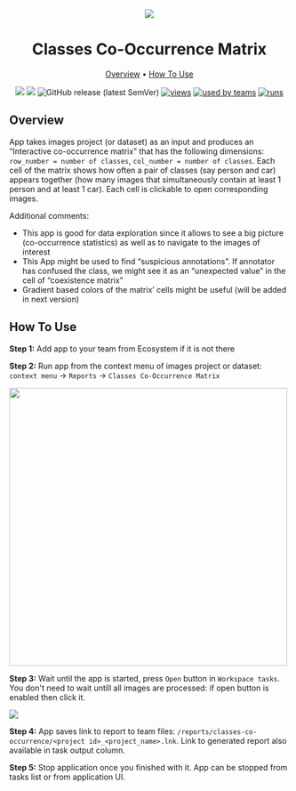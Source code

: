 <div align="center" markdown>
<img src="https://i.imgur.com/fKgBq5x.png"/>

# Classes Co-Occurrence Matrix

<p align="center">
  <a href="#Overview">Overview</a> •
  <a href="#How-To-Use">How To Use</a>
</p>


[![](https://img.shields.io/badge/supervisely-ecosystem-brightgreen)](https://ecosystem.supervise.ly/apps/classes-co-occurrence-matrix)
[![](https://img.shields.io/badge/slack-chat-green.svg?logo=slack)](https://supervise.ly/slack)
![GitHub release (latest SemVer)](https://img.shields.io/github/v/release/supervisely-ecosystem/classes-co-occurrence-matrix)
[![views](https://app.supervise.ly/public/api/v3/ecosystem.counters?repo=supervisely-ecosystem/classes-co-occurrence-matrix&counter=views&label=views)](https://supervise.ly)
[![used by teams](https://app.supervise.ly/public/api/v3/ecosystem.counters?repo=supervisely-ecosystem/classes-co-occurrence-matrix&counter=downloads&label=used%20by%20teams)](https://supervise.ly)
[![runs](https://app.supervise.ly/public/api/v3/ecosystem.counters?repo=supervisely-ecosystem/classes-co-occurrence-matrix&counter=runs&label=runs)](https://supervise.ly)

</div>

## Overview

App takes images project (or dataset) as an input and produces an “Interactive co-occurrence matrix” that has the following dimensions: `row_number = number of classes`, `col_number = number of classes`. Each cell of the matrix shows how often a pair of classes (say person and car) appears together (how many images that simultaneously contain at least 1 person and at least 1 car). Each cell is clickable to open corresponding images.

Additional comments:
- This app is good for data exploration since it allows to see a big picture (co-occurrence statistics) as well as to navigate to the images of interest
- This App might be used to find “suspicious annotations”. If annotator has confused the class, we might see it as an “unexpected value” in the cell of “coexistence matrix”
- Gradient based colors of the matrix’ cells might be useful (will be added in next version)


## How To Use

**Step 1:** Add app to your team from Ecosystem if it is not there

**Step 2:** Run app from the context menu of images project or dataset: `context menu` -> `Reports` -> `Classes Co-Occurrence Matrix`

<img src="https://i.imgur.com/emHci7n.png" width="500px"/>

**Step 3:** Wait until the app is started, press `Open` button in `Workspace tasks`. You don't need to wait untill all images are processed: if open button is enabled then click it.

<img src="https://i.imgur.com/INasHFk.png"/>

**Step 4:** App saves link to report to team files: `/reports/classes-co-occurrence/<project id>_<project_name>.lnk`. Link to generated report also available in task output column. 

**Step 5:** Stop application once you finished with it. App can be stopped from tasks list or from application UI.


